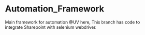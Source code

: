 # Automation_Framework
Main framework for automation
@UV here, This branch has code to integrate Sharepoint with selenium webdriver.

